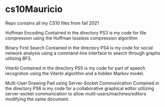 # cs10Mauricio

Repo contains all my CS10 files from fall 2021

Huffman Encoding 
Contained in the directory PS3 is my code for file compression using the Huffman lossless compression algorithm 

Binary First Search 
Contained in the directory PS4 is my code for social network analysis using a command-line interface to search through graphs utilizing BFS.


Viterbi 
Contained in the directory PS5 is my code for part of speech recognition using the Viterbi algorithm and a hidden Markov model. 


Multi-User Drawing Pad using Server-Socket Communication 
Contained in the directory PS6 is my code for a collaborative graphical editor utilizing server-socket communication to allow multi-users/machines/editors modifying the same document.


